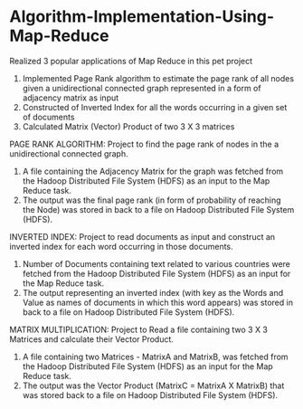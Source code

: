 Algorithm-Implementation-Using-Map-Reduce
=========================================

Realized 3 popular applications of Map Reduce in this pet project
1) Implemented Page Rank algorithm to estimate the page rank of all nodes given a unidirectional connected graph represented in a form of adjacency matrix as input
2) Constructed of Inverted Index for all the words occurring in a given set of documents
3) Calculated Matrix (Vector) Product of two 3 X 3 matrices

PAGE RANK ALGORITHM: Project to find the page rank of nodes in the a unidirectional connected graph.
1. A file containing the Adjacency Matrix for the graph was fetched from the Hadoop Distributed File System (HDFS) as an input to the Map Reduce task.
2. The output was the final page rank (in form of probability of reaching the Node) was stored in back to a file on Hadoop Distributed File System (HDFS).

INVERTED INDEX: Project to read documents as input and construct an inverted index for each word occurring in those documents.
1. Number of Documents containing text related to various countries were fetched from the Hadoop Distributed File System (HDFS) as an input for the Map Reduce task.
2. The output representing an inverted index (with key as the Words and Value as names of documents in which this word appears) was stored in back to a file on Hadoop Distributed File System (HDFS).

MATRIX MULTIPLICATION: Project to Read a file containing two 3 X 3 Matrices and calculate their Vector Product.
1. A file containing two Matrices - MatrixA and MatrixB, was fetched from the Hadoop Distributed File System (HDFS) as an input for the Map Reduce task.
2. The output was the Vector Product (MatrixC = MatrixA X MatrixB) that was stored back to a file on Hadoop Distributed File System (HDFS).
